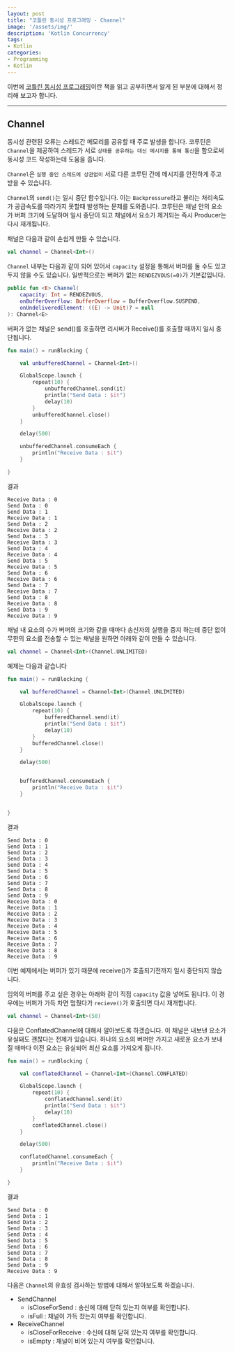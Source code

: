 ```yaml
---
layout: post
title: "코틀린 동시성 프로그래밍 - Channel"
image: '/assets/img/'
description: 'Kotlin Concurrency'
tags:
- Kotlin
categories:
- Programming
- Kotlin
---
```


이번에 [코틀린 동시성 프로그래밍](https://search.shopping.naver.com/book/catalog/32502382356)이란 책을 읽고 공부하면서 알게 된 부분에 대해서 정리해 보고자 합니다.


---

## Channel

동시성 관련된 오류는 스레드간 메모리를 공유할 때 주로 발생을 합니다. 코루틴은 `Channel`을 제공하여 스레드가 서로 `상태를 공유하는 대신 메시지를 통해
통신`을 함으로써 동시성 코드 작성하는데 도움을 줍니다.

`Channel`은 `실행 중인 스레드에 상관없이` 서로 다른 코루틴 간에 메시지를 안전하게 주고 받을 수 있습니다.

`Channel`의 `send()`는 일시 중단 함수입니다. 이는 `Backpressure`라고 불리는 처리속도가 공급속도를 따라가지 못할때 발생하는 문제를 도와줍니다.
코루틴은 채널 안의 요소가 버퍼 크기에 도달하며 일시 중단이 되고 채널에서 요소가 제거되는 즉시 Producer는 다시 재개됩니다.

채널은 다음과 같이 손쉽게 만들 수 있습니다.

```kotlin
val channel = Channel<Int>()
```

`Channel` 내부는 다음과 같이 되어 있어서 `capacity` 설정을 통해서 버퍼를 둘 수도 있고 두지 않을 수도 있습니다. 일반적으로는 버퍼가 없는 `RENDEZVOUS(=0)`가
기본값입니다.

```kotlin
public fun <E> Channel(
    capacity: Int = RENDEZVOUS,
    onBufferOverflow: BufferOverflow = BufferOverflow.SUSPEND,
    onUndeliveredElement: ((E) -> Unit)? = null
): Channel<E>
```

버퍼가 없는 채널은 send()를 호출하면 리시버가 Receive()를 호출할 때까지 일시 중단됩니다.

```kotlin
fun main() = runBlocking {

    val unbufferedChannel = Channel<Int>()

    GlobalScope.launch {
        repeat(10) {
            unbufferedChannel.send(it)
            println("Send Data : $it")
            delay(10)
        }
        unbufferedChannel.close()
    }

    delay(500)

    unbufferedChannel.consumeEach {
        println("Receive Data : $it")
    }

}
```

결과

```
Receive Data : 0
Send Data : 0
Send Data : 1
Receive Data : 1
Send Data : 2
Receive Data : 2
Send Data : 3
Receive Data : 3
Send Data : 4
Receive Data : 4
Send Data : 5
Receive Data : 5
Send Data : 6
Receive Data : 6
Send Data : 7
Receive Data : 7
Send Data : 8
Receive Data : 8
Send Data : 9
Receive Data : 9
```

채널 내 요소의 수가 버퍼의 크기와 같을 때마다 송신자의 실행을 중지 하는데 중단 없이 무한의 요소를 전송할 수 있는 채널을 원하면 아래와 같이 만들 수 있습니다.

```kotlin
val channel = Channel<Int>(Channel.UNLIMITED) 
```

예제는 다음과 같습니다

```kotlin
fun main() = runBlocking {

    val bufferedChannel = Channel<Int>(Channel.UNLIMITED)

    GlobalScope.launch {
        repeat(10) {
            bufferedChannel.send(it)
            println("Send Data : $it")
            delay(10)
        }
        bufferedChannel.close()
    }

    delay(500)


    bufferedChannel.consumeEach {
        println("Receive Data : $it")
    }


}
```

결과

```
Send Data : 0
Send Data : 1
Send Data : 2
Send Data : 3
Send Data : 4
Send Data : 5
Send Data : 6
Send Data : 7
Send Data : 8
Send Data : 9
Receive Data : 0
Receive Data : 1
Receive Data : 2
Receive Data : 3
Receive Data : 4
Receive Data : 5
Receive Data : 6
Receive Data : 7
Receive Data : 8
Receive Data : 9
```

이번 예제에서는 버퍼가 있기 때문에 receive()가 호출되기전까지 일시 중단되지 않습니다.

임의의 버퍼를 주고 싶은 경우는 아래와 같이 직접 `capacity` 값을 넣어도 됩니다. 이 경우에는 버퍼가 가득 차면 멈췄다가 `recieve()`가 호출되면 다시 재개합니다.

```kotlin
val channel = Channel<Int>(50) 
```

다음은 ConflatedChannel에 대해서 알아보도록 하겠습니다. 이 채널은 내보낸 요소가 유실돼도 괜찮다는 전제가 있습니다. 하나의 요소의 버퍼만 가지고 새로운 
요소가 보내질 때마다 이전 요소는 유실되어 최신 요소를 가져오게 됩니다.

```kotlin
fun main() = runBlocking {

    val conflatedChannel = Channel<Int>(Channel.CONFLATED)

    GlobalScope.launch {
        repeat(10) {
            conflatedChannel.send(it)
            println("Send Data : $it")
            delay(10)
        }
        conflatedChannel.close()
    }

    delay(500)

    conflatedChannel.consumeEach {
        println("Receive Data : $it")
    }

}
```

결과

```
Send Data : 0
Send Data : 1
Send Data : 2
Send Data : 3
Send Data : 4
Send Data : 5
Send Data : 6
Send Data : 7
Send Data : 8
Send Data : 9
Receive Data : 9
```

다음은 `Channel`의 유효성 검사하는 방법에 대해서 알아보도록 하겠습니다.

- SendChannel
  - isCloseForSend : 송신에 대해 닫혀 있는지 여부를 확인합니다.
  - isFull : 채널이 가득 찼는지 여부를 확인합니다.
- ReceiveChannel
  - isCloseForReceive : 수신에 대해 닫혀 있는지 여부를 확인합니다.
  - isEmpty : 채널이 비어 있는지 여부를 확인합니다.